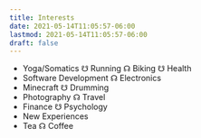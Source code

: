 ```yaml
---
title: Interests
date: 2021-05-14T11:05:57-06:00
lastmod: 2021-05-14T11:05:57-06:00
draft: false
---
```

* Yoga/Somatics ☋ Running ☊ Biking ☋ Health
* Software Development ☊ Electronics
* Minecraft ☋ Drumming
* Photography ☊ Travel
* Finance ☋ Psychology
* New Experiences
* Tea ☊ Coffee
